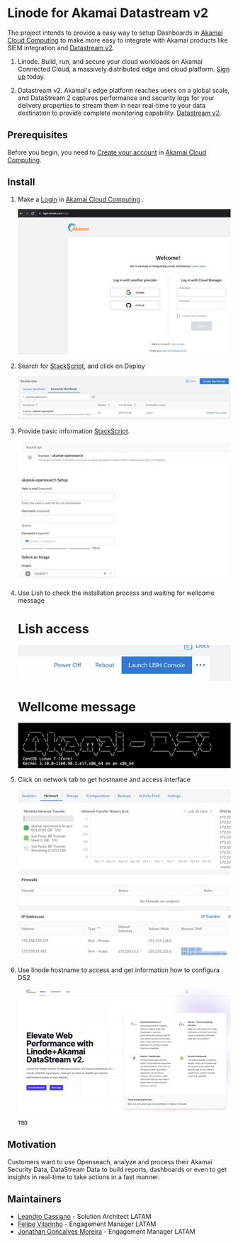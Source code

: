# Linode for Akamai Datastream v2

The project intends to provide a easy way to setup Dashboards in [Akamai Cloud Computing](https://www.linode.com/) to make more easy to integrate with Akamai products like SIEM integration and [Datastream v2](https://techdocs.akamai.com/datastream2/docs/welcome-datastream2).

1.  Linode.
    Build, run, and secure your cloud workloads on Akamai Connected Cloud, a massively distributed edge and cloud platform. [Sign up](https://login.linode.com/signup) today.

1.  Datastream v2.
    Akamai​'s edge platform reaches users on a global scale, and DataStream 2 captures performance and security logs for your delivery properties to stream them in near real-time to your data destination to provide complete monitoring capability. [Datastream v2](https://techdocs.akamai.com/datastream2/docs/welcome-datastream2).

## Prerequisites
Before you begin, you need to [Create your account](https://login.linode.com/signup) in [Akamai Cloud Computing](https://www.linode.com/).


## Install

1.  Make a [Login](https://login.linode.com/login) in [Akamai Cloud Computing](https://www.linode.com/) .
    
    ![Akamai Cloud Computing](img/linode_login.jpg)

2. Search for [StackScript](https://cloud.linode.com/linodes/create?type=StackScripts&subtype=Account&stackScriptID=1200644), and click on Deploy

    ![Akamai Cloud Computing](img/linode_stackscript.jpg)

3. Provide basic information [StackScript](https://cloud.linode.com/linodes/create?type=StackScripts&subtype=Account&stackScriptID=1200644).

    ![Akamai Cloud Computing](img/linode_basic.jpg)

3. Use Lish to check the installation process and waiting for wellcome message

    # Lish access
    ![Akamai Cloud Computing](img/linode_lish_console.jpg)

    # Wellcome message
    ![Akamai Cloud Computing](img/linode_script_message.jpg)

4. Click on network tab to get hostname and access interface

    ![Akamai Cloud Computing](img/linode_network.jpg)

5. Use linode hostname to access and get information how to configura DS2

    ![Akamai Cloud Computing](img/linode_home.jpg)


    ```
    TBD
    ```

## Motivation

Customers want to use Openseach, analyze and process their Akamai Security Data, DataStream Data to build reports, dashboards or even to get insights in real-time to take actions in a fast manner.

## Maintainers

- [Leandro Cassiano](https://contacts.akamai.com/lcassian) - Solution Architect LATAM
- [Felipe Vilarinho](https://contacts.akamai.com/fvilarin) - Engagement Manager LATAM
- [Jonathan Goncalves Moreira](https://contacts.akamai.com/jgoncalv) - Engagement Manager LATAM
